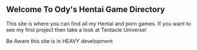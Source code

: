 ## Welcome To Ody's Hentai Game Directory

This site is where you can find all my Hentai and porn games. If you want to see my first project then take a look at Tentacle Universe!

Be Aware this site is in HEAVY development
